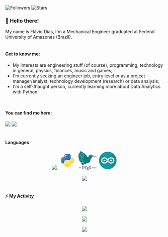 <!-- ![Profile Views](https://komarev.com/ghpvc/?username=flaviohasd&color=green) -->
![Followers](https://img.shields.io/github/followers/flaviohasd)  ![Stars](https://img.shields.io/github/stars/flaviohasd?label=Profile%20Stars&logo=Profile%20stars&logoColor=g)

### 👋 Hello there!

My name is Flávio Dias, I'm a Mechanical Engineer graduated at Federal University of Amazonas (Brazil).
<br/>
<br/>

#### Get to know me:
- My interests are engineering stuff (of course), programming, technology in general, physics, finances, music and games;
- I'm currently seeking an engineer job, entry level or as a project manager/analyst, technology development (research) or data analysis;
- I'm a self-thaught person, currently learning more about Data Analytics with Python.
<br/>

#### You can find me here:
<p align="left">
<div>
<a href="https://www.linkedin.com/in/flaviohasd/" target="_blank"><img src="https://img.shields.io/badge/-LinkedIn-%230077B5?style=for-the-badge&logo=linkedin&logoColor=white" target="_blank"></a>
<a href="mailto:flaviohasd@hotmail.com" target="_blank"><img src="https://img.shields.io/badge/Microsoft_Outlook-0078D4?style=for-the-badge&logo=microsoft-outlook&logoColor=white" target="_blank"></a>

#

#### Languages
<p align="center">
<code><img height="60" src="https://avatars.githubusercontent.com/u/8590076?s=200&v=4"></code>
<code><img height="60" src="https://raw.githubusercontent.com/github/explore/80688e429a7d4ef2fca1e82350fe8e3517d3494d/topics/python/python.png"></code>
<code><img height="60" src="https://raw.githubusercontent.com/github/explore/80688e429a7d4ef2fca1e82350fe8e3517d3494d/topics/latex/latex.png"></code>
<code><img height="60" src="https://raw.githubusercontent.com/github/explore/80688e429a7d4ef2fca1e82350fe8e3517d3494d/topics/arduino/arduino.png"></code>
</p>

<p align="center">
    <img align="center" height="120px" src="https://github-readme-stats.vercel.app/api/top-langs/?username=flaviohasd&text_color=FFFFFF&bg_color=000000&title_color=FFFFFF&langs_count=15&layout=compact&hide_border=true" />
</p>

#

#### ⚡ My Activity

<p align="center">
  <img alig src="https://github-profile-trophy.vercel.app/?username=flaviohasd&no-bg=true&no-frame=true&theme=dark" />
</p>

<p align="center">
  <img alig src="https://github-readme-stats.vercel.app/api?username=flaviohasd&theme=dark&hide_border=true&include_all_commits=true&count_private=true" />
</p>

<p align="center">
  <img alig src="https://github-readme-streak-stats.herokuapp.com/?user=flaviohasd&theme=dark&hide_border=true" />
</p>

